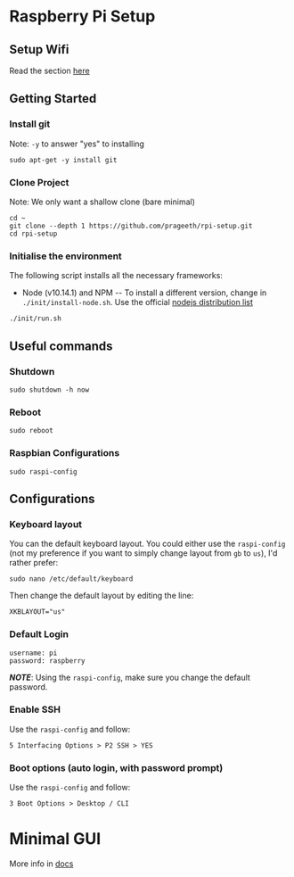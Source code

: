 # Raspberry Pi Setup

## Setup Wifi

Read the section [here](docs/network.md)

## Getting Started

### Install git

Note: `-y` to answer "yes" to installing

```
sudo apt-get -y install git
```

### Clone Project

Note: We only want a shallow clone (bare minimal)

```
cd ~
git clone --depth 1 https://github.com/prageeth/rpi-setup.git
cd rpi-setup
```

### Initialise the environment

The following script installs all the necessary frameworks:
- Node (v10.14.1) and NPM 
-- To install a different version, change in `./init/install-node.sh`. Use the official [nodejs distribution list](https://nodejs.org/dist/)

```
./init/run.sh
```

## Useful commands

### Shutdown

```
sudo shutdown -h now
```

### Reboot

```
sudo reboot
```

### Raspbian Configurations

```
sudo raspi-config
```

## Configurations

### Keyboard layout

You can the default keyboard layout. You could either use the `raspi-config` (not my preference if you want to simply change layout from `gb` to `us`), I'd rather prefer:

```
sudo nano /etc/default/keyboard
```
Then change the default layout by editing the line:
```
XKBLAYOUT="us"
```

### Default Login

```
username: pi
password: raspberry
```

***NOTE***: Using the `raspi-config`, make sure you change the default password.

### Enable SSH

Use the `raspi-config` and follow:
```
5 Interfacing Options > P2 SSH > YES
```

### Boot options (auto login, with password prompt)

Use the `raspi-config` and follow:
```
3 Boot Options > Desktop / CLI
```

# Minimal GUI

More info in [docs](docs/gui.md)
